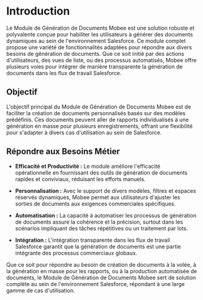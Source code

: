 # Introduction

Le Module de Génération de Documents Mobee est une solution robuste et polyvalente conçue pour habiliter les utilisateurs à générer des documents dynamiques au sein de l'environnement Salesforce. Ce module complet propose une variété de fonctionnalités adaptées pour répondre aux divers besoins de génération de documents. Que ce soit initié par des actions d'utilisateurs, des vues de liste, ou des processus automatisés, Mobee offre plusieurs voies pour intégrer de manière transparente la génération de documents dans les flux de travail Salesforce.

## Objectif

L'objectif principal du Module de Génération de Documents Mobee est de faciliter la création de documents personnalisés basés sur des modèles prédéfinis. Ces documents peuvent aller de rapports individualisés à une génération en masse pour plusieurs enregistrements, offrant une flexibilité pour s'adapter à divers cas d'utilisation au sein de Salesforce.

## Répondre aux Besoins Métier

- **Efficacité et Productivité :** Le module améliore l'efficacité opérationnelle en fournissant des outils de génération de documents rapides et conviviaux, réduisant les efforts manuels.

- **Personnalisation :** Avec le support de divers modèles, filtres et espaces réservés dynamiques, Mobee permet aux utilisateurs d'ajuster les sorties de documents aux exigences commerciales spécifiques.

- **Automatisation :** La capacité à automatiser les processus de génération de documents assure la cohérence et la précision, surtout dans les scénarios impliquant des tâches répétitives ou un traitement par lots.

- **Intégration :** L'intégration transparente dans les flux de travail Salesforce garantit que la génération de documents est une partie intégrante des processus commerciaux globaux.

Que ce soit pour répondre au besoin de création de documents à la volée, à la génération en masse pour les rapports, ou à la production automatisée de documents, le Module de Génération de Documents Mobee sert de solution complète au sein de l'environnement Salesforce, répondant à une large gamme de cas d'utilisation.